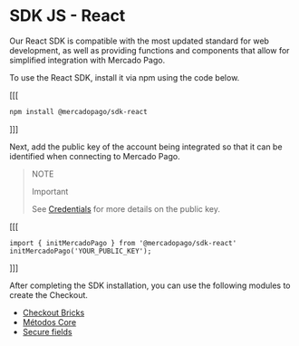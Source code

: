 # SDK JS - React

Our React SDK is compatible with the most updated standard for web development, as well as providing functions and components that allow for simplified integration with Mercado Pago.

To use the React SDK, install it via npm using the code below.


[[[
```bash
npm install @mercadopago/sdk-react

```
]]]

Next, add the public key of the account being integrated so that it can be identified when connecting to Mercado Pago.

> NOTE
>
> Important
>
> See [Credentials](/developers/en/docs/credentials) for more details on the public key.

[[[
```react-jsx
import { initMercadoPago } from '@mercadopago/sdk-react'
initMercadoPago('YOUR_PUBLIC_KEY');

```
]]]


After completing the SDK installation, you can use the following modules to create the Checkout.

- [Checkout Bricks](/developers/en/docs/sdks-library/client-side/sdk-js-react/checkout-bricks-installation)
- [Métodos Core](/developers/en/docs/sdks-library/client-side/sdk-js-react/core-methods-installation)
- [Secure fields](/developers/en/docs/sdks-library/sdk-js-react/react/secure-fields-installation)
